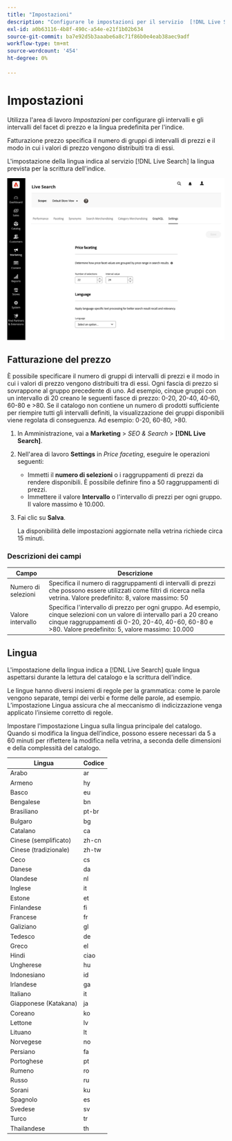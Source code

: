 ```yaml
---
title: "Impostazioni"
description: "Configurare le impostazioni per il servizio  [!DNL Live Search] ."
exl-id: a0b63116-4b8f-490c-a54e-e21f1b02b634
source-git-commit: ba7e92d5b3aaabe6a8c71f86b0e4eab38aec9adf
workflow-type: tm+mt
source-wordcount: '454'
ht-degree: 0%

---
```


# Impostazioni

Utilizza l&#39;area di lavoro *Impostazioni* per configurare gli intervalli e gli intervalli del facet di prezzo e la lingua predefinita per l&#39;indice.

Fatturazione prezzo specifica il numero di gruppi di intervalli di prezzi e il modo in cui i valori di prezzo vengono distribuiti tra di essi.

L&#39;impostazione della lingua indica al servizio [!DNL Live Search] la lingua prevista per la scrittura dell&#39;indice.

![Impostazioni](assets/settings.png)

## Fatturazione del prezzo

È possibile specificare il numero di gruppi di intervalli di prezzi e il modo in cui i valori di prezzo vengono distribuiti tra di essi. Ogni fascia di prezzo si sovrappone al gruppo precedente di uno. Ad esempio, cinque gruppi con un intervallo di 20 creano le seguenti fasce di prezzo: 0-20, 20-40, 40-60, 60-80 e >80. Se il catalogo non contiene un numero di prodotti sufficiente per riempire tutti gli intervalli definiti, la visualizzazione dei gruppi disponibili viene regolata di conseguenza. Ad esempio: 0-20, 60-80, >80.

1. In Amministrazione, vai a **Marketing** > *SEO &amp; Search* > **[!DNL Live Search]**.
1. Nell&#39;area di lavoro **Settings** in *Price faceting*, eseguire le operazioni seguenti:
   * Immetti il **numero di selezioni** o i raggruppamenti di prezzi da rendere disponibili. È possibile definire fino a 50 raggruppamenti di prezzi.
   * Immettere il valore **Intervallo** o l&#39;intervallo di prezzi per ogni gruppo. Il valore massimo è 10.000.
1. Fai clic su **Salva**.

   La disponibilità delle impostazioni aggiornate nella vetrina richiede circa 15 minuti.

### Descrizioni dei campi

| Campo | Descrizione |
|--- |--- |
| Numero di selezioni | Specifica il numero di raggruppamenti di intervalli di prezzi che possono essere utilizzati come filtri di ricerca nella vetrina. Valore predefinito: 8, valore massimo: 50 |
| Valore intervallo | Specifica l&#39;intervallo di prezzo per ogni gruppo. Ad esempio, cinque selezioni con un valore di intervallo pari a 20 creano cinque raggruppamenti di 0-20, 20-40, 40-60, 60-80 e >80. Valore predefinito: 5, valore massimo: 10.000 |

## Lingua

L&#39;impostazione della lingua indica a [!DNL Live Search] quale lingua aspettarsi durante la lettura del catalogo e la scrittura dell&#39;indice.

Le lingue hanno diversi insiemi di regole per la grammatica: come le parole vengono separate, tempi dei verbi e forme delle parole, ad esempio.
L’impostazione Lingua assicura che al meccanismo di indicizzazione venga applicato l’insieme corretto di regole.

Impostare l&#39;impostazione Lingua sulla lingua principale del catalogo. Quando si modifica la lingua dell’indice, possono essere necessari da 5 a 60 minuti per riflettere la modifica nella vetrina, a seconda delle dimensioni e della complessità del catalogo.

| Lingua | Codice |
|----|----|
| Arabo | ar |
| Armeno | hy |
| Basco | eu |
| Bengalese | bn |
| Brasiliano | pt-br |
| Bulgaro | bg |
| Catalano | ca |
| Cinese (semplificato) | zh-cn |
| Cinese (tradizionale) | zh-tw |
| Ceco | cs |
| Danese | da |
| Olandese | nl |
| Inglese | it |
| Estone | et |
| Finlandese | fi |
| Francese | fr |
| Galiziano | gl |
| Tedesco | de |
| Greco | el |
| Hindi | ciao |
| Ungherese | hu |
| Indonesiano | id |
| Irlandese | ga |
| Italiano | it |
| Giapponese (Katakana) | ja |
| Coreano | ko |
| Lettone | lv |
| Lituano | lt |
| Norvegese | no |
| Persiano | fa |
| Portoghese | pt |
| Rumeno | ro |
| Russo | ru |
| Sorani | ku |
| Spagnolo | es |
| Svedese | sv |
| Turco | tr |
| Thailandese | th |
